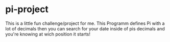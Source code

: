 # pi-project
This is a little fun challenge/project for me.
This Programm defines Pi with a lot of decimals then you can search for your date inside of pis decimals and you're knowing at wich position it starts!

